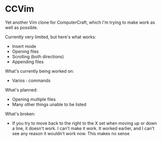 # CCVim
Yet another Vim clone for ComputerCraft, which I'm trying to make work as well as possible.

Currently very limited, but here's what works:
- Insert mode
- Opening files
- Scrolling (both directions)
- Appending files

What's currently being worked on:
- Varios : commands


What's planned:
- Opening multiple files
- Many other things unable to be listed

What's broken:
- If you try to move back to the right to the X set when moving up or down a line, it doesn't work. I can't make it work. It worked earlier, and I can't see any reason it wouldn't work now. This makes no sense
